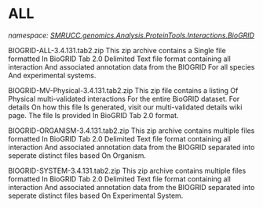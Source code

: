 ﻿# ALL
_namespace: [SMRUCC.genomics.Analysis.ProteinTools.Interactions.BioGRID](./index.md)_

BIOGRID-ALL-3.4.131.tab2.zip
 This zip archive contains a Single file formatted In BioGRID Tab 2.0 Delimited Text file format containing all interaction 
 And associated annotation data from the BIOGRID For all species And experimental systems. 
 
 BIOGRID-MV-Physical-3.4.131.tab2.zip
 This zip file contains a listing Of Physical multi-validated interactions For the entire BioGRID dataset. 
 For details On how this file Is generated, visit our multi-validated details wiki page. 
 The file Is provided In BioGRID Tab 2.0 format.
 
 BIOGRID-ORGANISM-3.4.131.tab2.zip
 This zip archive contains multiple files formatted In BioGRID Tab 2.0 Delimited Text file format containing all interaction 
 And associated annotation data from the BIOGRID separated into seperate distinct files based On Organism.
 
 BIOGRID-SYSTEM-3.4.131.tab2.zip
 This zip archive contains multiple files formatted In BioGRID Tab 2.0 Delimited Text file format containing all interaction And 
 associated annotation data from the BIOGRID separated into seperate distinct files based On Experimental System.




